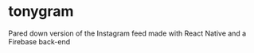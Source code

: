 # tonygram

Pared down version of the Instagram feed made with React Native and a Firebase back-end
